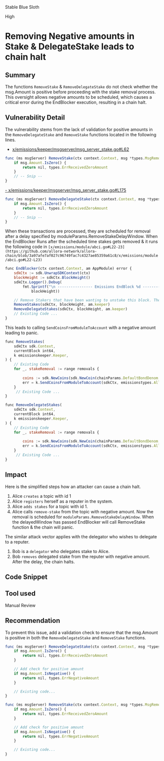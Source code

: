 Stable Blue Sloth

High

# Removing Negative amounts in Stake & DelegateStake leads to chain halt

## Summary
The functions `RemoveStake` & `RemoveDelegateStake` do not check whether the msg.Amount is positive before proceeding with the stake removal process. This oversight allows negative amounts to be scheduled, which causes a critical error during the EndBlocker execution, resulting in a chain halt.

## Vulnerability Detail
The vulnerability stems from the lack of validation for positive amounts in the `RemoveDelegateStake` and `RemoveStake` functions located in the following lines.
- [x/emissions/keeper/msgserver/msg_server_stake.go#L62](https://github.com/allora-network/allora-chain/blob/3a97afe7af027c96749fac7c4327ae85359a61c8/x/emissions/keeper/msgserver/msg_server_stake.go#L62-L64)
```js
func (ms msgServer) RemoveStake(ctx context.Context, msg *types.MsgRemoveStake) (*types.MsgRemoveStakeResponse, error) {
	if msg.Amount.IsZero() {
		return nil, types.ErrReceivedZeroAmount
	}
	// -- Snip --
}
```
[- x/emissions/keeper/msgserver/msg_server_stake.go#L175](https://github.com/allora-network/allora-chain/blob/3a97afe7af027c96749fac7c4327ae85359a61c8/x/emissions/keeper/msgserver/msg_server_stake.go#L175-L177)
```js
func (ms msgServer) RemoveDelegateStake(ctx context.Context, msg *types.MsgRemoveDelegateStake) (*types.MsgRemoveDelegateStakeResponse, error) {
	if msg.Amount.IsZero() {
		return nil, types.ErrReceivedZeroAmount
	}
	// -- Snip -- 
}
```
When these transactions are processed, they are scheduled for removal after a delay specified by moduleParams.RemoveStakeDelayWindow. When the EndBlocker Runs after the scheduled time stakes gets removed & it runs the following code in `[x/emissions/module/abci.go#L22-23](https://github.com/allora-network/allora-chain/blob/3a97afe7af027c96749fac7c4327ae85359a61c8/x/emissions/module/abci.go#L22-L23)`
```js
func EndBlocker(ctx context.Context, am AppModule) error {
	sdkCtx := sdk.UnwrapSDKContext(ctx)
	blockHeight := sdkCtx.BlockHeight()
	sdkCtx.Logger().Debug(
		fmt.Sprintf("\n ---------------- Emissions EndBlock %d ------------------- \n",
			blockHeight))

	// Remove Stakers that have been wanting to unstake this block. They no longer get paid rewards
	RemoveStakes(sdkCtx, blockHeight, am.keeper)
	RemoveDelegateStakes(sdkCtx, blockHeight, am.keeper)
	// Existing Code ...
}
```
This leads to calling `SendCoinsFromModuleToAccount` with a negative amount leading to panic.
```js
func RemoveStakes(
	sdkCtx sdk.Context,
	currentBlock int64,
	k emissionskeeper.Keeper,
) {
	// Existing Code
	for _, stakeRemoval := range removals {
		
		coins := sdk.NewCoins(sdk.NewCoin(chainParams.DefaultBondDenom, stakeRemoval.Amount))
		err = k.SendCoinsFromModuleToAccount(sdkCtx, emissionstypes.AlloraStakingAccountName, stakeRemoval.Reputer, coins)
	}
	 // Existing Code ...
}
```
```js     
func RemoveDelegateStakes(
	sdkCtx sdk.Context,
	currentBlock int64,
	k emissionskeeper.Keeper,
) {
	// Existing Code
	for _, stakeRemoval := range removals {
		
		coins := sdk.NewCoins(sdk.NewCoin(chainParams.DefaultBondDenom, stakeRemoval.Amount))
		err = k.SendCoinsFromModuleToAccount(sdkCtx, emissionstypes.AlloraStakingAccountName, stakeRemoval.Delegator, coins)
	}
	 // Existing Code ...
}
```

## Impact
Here is the simplified steps how an attacker can cause a chain halt.
1. Alice `creates` a topic with id 1
2. Alice `registers` herself as a reputer in the system.
3. Alice `adds stakes` for a topic with id 1.
4. Alice calls `remove-stake` from the topic with negative amount. Now the removal is scheduled for `moduleParams.RemoveStakeDelayWindow`. When the delayedWindow has passed EndBlocker will call RemoveStake function & the chain will panic.

The similar attack vector applies with the delegator who wishes to delegate to a reputer.
1. Bob is a `delegator` who delegates stake to Alice.
2. Bob `removes` delegated stake from the reputer with negative amount. After the delay, the chain halts. 

## Code Snippet

## Tool used
Manual Review

## Recommendation
To prevent this issue, add a validation check to ensure that the msg.Amount is positive in both the `RemoveDelegateStake` and `RemoveStake` functions.
```js
func (ms msgServer) RemoveDelegateStake(ctx context.Context, msg *types.MsgRemoveDelegateStake) (*types.MsgRemoveDelegateStakeResponse, error) {
    if msg.Amount.IsZero() {
        return nil, types.ErrReceivedZeroAmount
    }

    // Add check for positive amount
    if msg.Amount.IsNegative() {
        return nil, types.ErrNegativeAmount
    }

    // Existing code...
}

func (ms msgServer) RemoveStake(ctx context.Context, msg *types.MsgRemoveStake) (*types.MsgRemoveStakeResponse, error) {
    if msg.Amount.IsZero() {
        return nil, types.ErrReceivedZeroAmount
    }

    // Add check for positive amount
    if msg.Amount.IsNegative() {
        return nil, types.ErrNegativeAmount
    }

    // Existing code...
}
```
